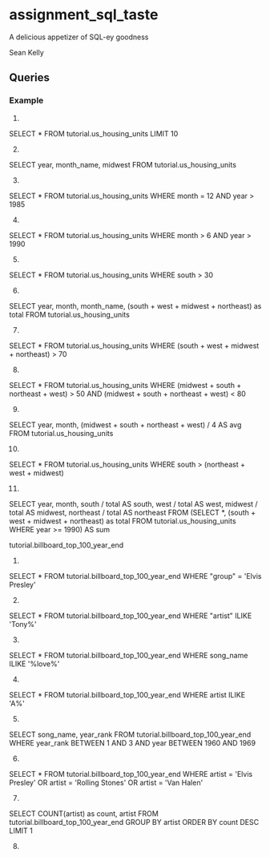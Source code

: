 # assignment_sql_taste
A delicious appetizer of SQL-ey goodness

Sean Kelly
## Queries

### Example

1.
SELECT *
  FROM tutorial.us_housing_units
  LIMIT 10

2.
SELECT year, month_name, midwest
  FROM tutorial.us_housing_units

3.
SELECT *
  FROM tutorial.us_housing_units
  WHERE month = 12 AND year > 1985

4.
SELECT *
  FROM tutorial.us_housing_units
  WHERE month > 6 AND year > 1990

5.
SELECT *
  FROM tutorial.us_housing_units
  WHERE south > 30

6.
SELECT year, month, month_name, (south + west + midwest + northeast) as total
  FROM tutorial.us_housing_units

7.
SELECT *
  FROM tutorial.us_housing_units
  WHERE (south + west + midwest + northeast) > 70

8.
SELECT *
  FROM tutorial.us_housing_units
  WHERE (midwest + south + northeast + west) > 50
  AND (midwest + south + northeast + west) < 80

9.
SELECT year, month, (midwest + south + northeast + west) / 4 AS avg
  FROM tutorial.us_housing_units

10.
SELECT *
  FROM tutorial.us_housing_units
  WHERE south > (northeast + west + midwest)

11.
SELECT year, month, south / total AS south, west / total AS west, midwest / total AS midwest, northeast / total AS northeast
FROM
  (SELECT *, (south + west + midwest + northeast) as total
    FROM tutorial.us_housing_units
    WHERE year >= 1990) AS sum


tutorial.billboard_top_100_year_end

1.
SELECT *
  FROM tutorial.billboard_top_100_year_end
  WHERE "group" = 'Elvis Presley'

2.
SELECT *
  FROM tutorial.billboard_top_100_year_end
  WHERE "artist" ILIKE 'Tony%'

3.
SELECT *
  FROM tutorial.billboard_top_100_year_end
  WHERE song_name ILIKE '%love%'

4.
SELECT *
  FROM tutorial.billboard_top_100_year_end
  WHERE artist ILIKE 'A%'

5.
SELECT song_name, year_rank
  FROM tutorial.billboard_top_100_year_end
  WHERE year_rank BETWEEN 1 AND 3
  AND year BETWEEN 1960 AND 1969

6.
SELECT *
  FROM tutorial.billboard_top_100_year_end
  WHERE artist = 'Elvis Presley' OR artist = 'Rolling Stones'
  OR artist = 'Van Halen'

7.
SELECT COUNT(artist) as count, artist
  FROM tutorial.billboard_top_100_year_end
  GROUP BY artist
  ORDER BY count DESC
  LIMIT 1

8.
